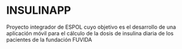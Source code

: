 # INSULINAPP
Proyecto integrador de ESPOL cuyo objetivo es el desarrollo de una aplicación móvil para el cálculo de la dosis de insulina diaria de los pacientes de la fundación FUVIDA
